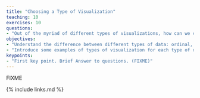 ```yaml
---
title: "Choosing a Type of Visualization"
teaching: 10
exercises: 10
questions:
- "Out of the myriad of different types of visualizations, how can we choose an effective one?""
objectives:
- "Understand the difference between different types of data: ordinal, categorical, continuous"
- "Introduce some examples of types of visualization for each type of data."
keypoints:
- "First key point. Brief Answer to questions. (FIXME)"
---
```

FIXME

{% include links.md %}


